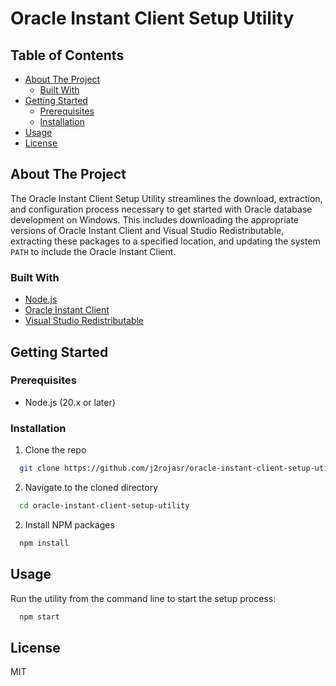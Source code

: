 Oracle Instant Client Setup Utility
===

## Table of Contents

- [About The Project](#about-the-project)
  - [Built With](#built-with)
- [Getting Started](#getting-started)
  - [Prerequisites](#prerequisites)
  - [Installation](#installation)
- [Usage](#usage)
- [License](#license)

## About The Project

The Oracle Instant Client Setup Utility streamlines the download, extraction, and configuration process necessary to get started with Oracle database development on Windows. This includes downloading the appropriate versions of Oracle Instant Client and Visual Studio Redistributable, extracting these packages to a specified location, and updating the system `PATH` to include the Oracle Instant Client.

### Built With

- [Node.js](https://nodejs.org/)
- [Oracle Instant Client](https://www.oracle.com/database/technologies/instant-client.html)
- [Visual Studio Redistributable](https://learn.microsoft.com/es-es/cpp/windows/latest-supported-vc-redist)

## Getting Started

### Prerequisites

- Node.js (20.x or later)

### Installation

1. Clone the repo
```sh
  git clone https://github.com/j2rojasr/oracle-instant-client-setup-utility.git
```

2. Navigate to the cloned directory
```sh
  cd oracle-instant-client-setup-utility
```

2. Install NPM packages
```sh
  npm install
```

## Usage

Run the utility from the command line to start the setup process:

```sh
  npm start
```

## License

MIT

